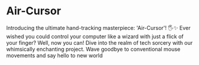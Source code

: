 # Air-Cursor
Introducing the ultimate hand-tracking masterpiece: 'Air-Cursor'! 🖐️✨ Ever wished you could control your computer like a wizard with just a flick of your finger? Well, now you can! Dive into the realm of tech sorcery with our whimsically enchanting project. Wave goodbye to conventional mouse movements and say hello to new world
